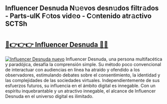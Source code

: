 ## Influencer Desnuda N𝚞𝚎vos desn𝚞dos filtr𝚊dos - Parts-ulK F𝚘tos vid𝚎o - C𝚘ntenido atr𝚊ctivo SCTSh

# <h2><a href="http://mb37xg.tromn.icu/?c=Influencer+Desnuda">🔗👉👉👉 Influencer Desnuda 🔗🔗</a></h2>

[![Influencer Desnuda nuevo](https://i.imgur.com/pEAQMta.gif)](http://mb37xg.tromn.icu/?c=Influencer+Desnuda)
Influencer Desnuda, una persona multifacética y paradójica, desafía la comprensión simple. Su método poco convencional de interactuar con audiencias en línea ha atraído y ofendido a los observadores, estimulando debates sobre el consentimiento, la identidad y las complejidades de las sociedades virtuales. Independientemente de sus esfuerzos futuros, su influencia en el ámbito digital es innegable. Con un espíritu inquebrantable y un atractivo innegable, el alcance de Influencer Desnuda en el universo digital es ilimitado.
